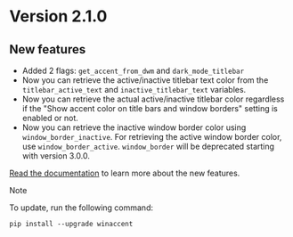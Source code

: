 # Version 2.1.0

## New features
- Added 2 flags: `get_accent_from_dwm` and `dark_mode_titlebar`
- Now you can retrieve the active/inactive titlebar text color from the `titlebar_active_text` and `inactive_titlebar_text` variables.
- Now you can retrieve the actual active/inactive titlebar color regardless if the "Show accent color on title bars and window borders" setting is enabled or not.
- Now you can retrieve the inactive window border color using `window_border_inactive`. For retrieving the active window border color, use `window_border_active`. `window_border` will be deprecated starting with version 3.0.0.

[Read the documentation](https://github.com/Valer100/winaccent?tab=readme-ov-file#-documentation) to learn more about the new features.
<br>

> [!NOTE]
> To update, run the following command:
>
> ```
> pip install --upgrade winaccent
> ```